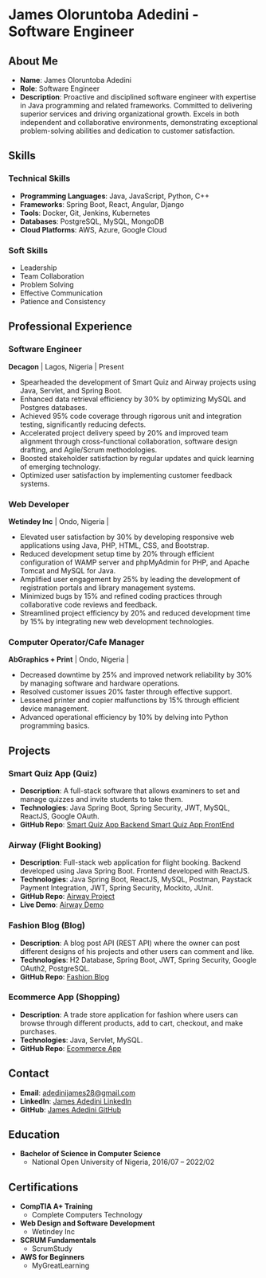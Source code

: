 # James Oloruntoba Adedini - Software Engineer


## About Me
- **Name**: James Oloruntoba Adedini
- **Role**: Software Engineer
- **Description**: Proactive and disciplined software engineer with expertise in Java programming and related frameworks. Committed to delivering superior services and driving organizational growth. Excels in both independent and collaborative environments, demonstrating exceptional problem-solving abilities and dedication to customer satisfaction.

## Skills

### Technical Skills
- **Programming Languages**: Java, JavaScript, Python, C++
- **Frameworks**: Spring Boot, React, Angular, Django
- **Tools**: Docker, Git, Jenkins, Kubernetes
- **Databases**: PostgreSQL, MySQL, MongoDB
- **Cloud Platforms**: AWS, Azure, Google Cloud

### Soft Skills
- Leadership
- Team Collaboration
- Problem Solving
- Effective Communication
- Patience and Consistency

## Professional Experience

### Software Engineer
**Decagon** | Lagos, Nigeria | Present
- Spearheaded the development of Smart Quiz and Airway projects using Java, Servlet, and Spring Boot.
- Enhanced data retrieval efficiency by 30% by optimizing MySQL and Postgres databases.
- Achieved 95% code coverage through rigorous unit and integration testing, significantly reducing defects.
- Accelerated project delivery speed by 20% and improved team alignment through cross-functional collaboration, software design drafting, and Agile/Scrum methodologies.
- Boosted stakeholder satisfaction by regular updates and quick learning of emerging technology.
- Optimized user satisfaction by implementing customer feedback systems.

### Web Developer
**Wetindey Inc** | Ondo, Nigeria | 
- Elevated user satisfaction by 30% by developing responsive web applications using Java, PHP, HTML, CSS, and Bootstrap.
- Reduced development setup time by 20% through efficient configuration of WAMP server and phpMyAdmin for PHP, and Apache Tomcat and MySQL for Java.
- Amplified user engagement by 25% by leading the development of registration portals and library management systems.
- Minimized bugs by 15% and refined coding practices through collaborative code reviews and feedback.
- Streamlined project efficiency by 20% and reduced development time by 15% by integrating new web development technologies.

### Computer Operator/Cafe Manager
**AbGraphics + Print** | Ondo, Nigeria |
- Decreased downtime by 25% and improved network reliability by 30% by managing software and hardware operations.
- Resolved customer issues 20% faster through effective support.
- Lessened printer and copier malfunctions by 15% through efficient device management.
- Advanced operational efficiency by 10% by delving into Python programming basics.

## Projects

### Smart Quiz App (Quiz)
- **Description**: A full-stack software that allows examiners to set and manage quizzes and invite students to take them.
- **Technologies**: Java Spring Boot, Spring Security, JWT, MySQL, ReactJS, Google OAuth.
- **GitHub Repo**: [Smart Quiz App Backend ](https://github.com/ADEDINIJAMES/smartquizAppBackend) [Smart Quiz App FrontEnd](https://github.com/ADEDINIJAMES/smartquizAppFrontEnd)

### Airway (Flight Booking)

- **Description**: Full-stack web application for flight booking. Backend developed using Java Spring Boot. Frontend developed with ReactJS.
- **Technologies**: Java Spring Boot, ReactJS, MySQL, Postman, Paystack Payment Integration, JWT, Spring Security, Mockito, JUnit.
- **GitHub Repo**: [Airway Project](https://github.com/ADEDINIJAMES/Airway)
- **Live Demo**: [Airway Demo](https://airway-ng.netlify.app/)

### Fashion Blog (Blog)
- **Description**: A blog post API (REST API) where the owner can post different designs of his projects and other users can comment and like.
- **Technologies**: H2 Database, Spring Boot, JWT, Spring Security, Google OAuth2, PostgreSQL.
- **GitHub Repo**: [Fashion Blog](https://github.com/ADEDINIJAMES/FashionBlog_RestApI)

### Ecommerce App (Shopping)
- **Description**: A trade store application for fashion where users can browse through different products, add to cart, checkout, and make purchases.
- **Technologies**: Java, Servlet, MySQL.
- **GitHub Repo**: [Ecommerce App](https://github.com/ADEDINIJAMES/JSP-Servlet-DAO-JDBC-database-connection)

## Contact
- **Email**: [adedinijames28@gmail.com](mailto:adedinijames28@gmail.com)
- **LinkedIn**: [James Adedini LinkedIn](https://www.linkedin.com/in/james-adedini-6936a8192)
- **GitHub**: [James Adedini GitHub](https://github.com/ADEDINIJAMES)

## Education
- **Bachelor of Science in Computer Science**
  - National Open University of Nigeria, 2016/07 – 2022/02

## Certifications
- **CompTIA A+ Training**
  - Complete Computers Technology
- **Web Design and Software Development**
  - Wetindey Inc
- **SCRUM Fundamentals**
  - ScrumStudy
- **AWS for Beginners**
  - MyGreatLearning
